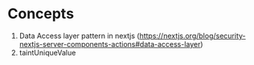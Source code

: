 # Concepts

1. Data Access layer pattern in
   nextjs (https://nextjs.org/blog/security-nextjs-server-components-actions#data-access-layer)
2. taintUniqueValue
